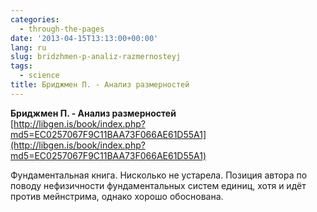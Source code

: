 ```yaml
---
categories:
  - through-the-pages
date: '2013-04-15T13:13:00+00:00'
lang: ru
slug: bridzhmen-p-analiz-razmernosteyj
tags:
  - science
title: Бриджмен П. - Анализ размерностей
---
```



**Бриджмен П. - Анализ размерностей**  
[http://libgen.is/book/index.php?md5=EC0257067F9C11BAA73F066AE61D55A1](http://libgen.is/book/index.php?md5=EC0257067F9C11BAA73F066AE61D55A1)  

Фундаментальная книга. Нисколько не устарела. Позиция автора по поводу нефизичности фундаментальных систем единиц, хотя и идёт против мейнстрима, однако хорошо обоснована.